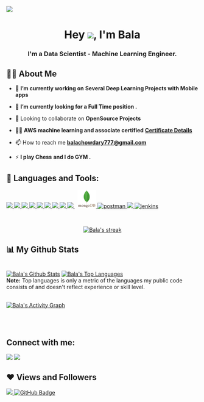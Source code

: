<a href="#"><img width="90" height="auto" src="https://technonguide.com/wp-content/uploads/2021/03/machine-learning-course.jpeg" height="175px"/></a>

<h1 align="center">Hey <img src="https://raw.githubusercontent.com/MartinHeinz/MartinHeinz/master/wave.gif" width="30px">, I'm Bala</h1>
<h3 align="center"> I'm a Data Scientist - Machine Learning Engineer.</h3>


## 🙋‍♂️ About Me

- 🔭 **I’m currently working on** **Several Deep Learning Projects with Mobile apps**

- 🌱 **I’m currently looking for a Full Time position .**

- 👯 Looking to collaborate on **OpenSource Projects**

- 👨‍💻 **AWS machine learning and associate certified** **[Certificate Details](https://www.credly.com/users/bala-veeraiah-yarabikki/badges)**

- 📫 How to reach me **balachowdary777@gmail.com**

- ⚡ **I play Chess** **and I do GYM .**

## 🚀 Languages and Tools:

<p align="left"> 
    <a href="https://www.python.org" target="_blank"> <img src="https://img.icons8.com/color/48/000000/python--v1.png"/> </a>
    <a href="https://www.tensorflow.org/" target="_blank"> <img src="https://img.icons8.com/color/48/000000/tensorflow.png"/> </a>
    <a href="https://www.docker.com/" target="_blank"> <img src="https://img.icons8.com/fluency/48/000000/docker.png"/> </a> 
    <a href="https://aws.amazon.com/" target="_blank"> <img src="https://img.icons8.com/color/48/000000/amazon-web-services.png"/> </a> 
    <a href="https://azure.microsoft.com/" target="_blank"> <img src="https://img.icons8.com/fluency/48/000000/azure-1.png"/> </a> 
    <a href="https://kubernetes.io//" target="_blank"> <img src="https://img.icons8.com/color/48/000000/kubernetes.png"/> </a> 
    <a href="https://en.wikipedia.org/wiki/Machine_learning" target="_blank"> <img src="https://img.icons8.com/external-becris-lineal-color-becris/64/000000/external-machine-learning-data-science-becris-lineal-color-becris.png"/> </a> 
    <a href="https://linuxize.com/" target="_blank"> <img src="https://img.icons8.com/color/48/000000/linux--v2.png"/> </a> 
    <a/> </a> 
    <a style="padding-right:8px;" href="https://www.mysql.com/" target="_blank"> <img src="https://img.icons8.com/fluent/50/000000/mysql-logo.png"/> </a>
    <a href="https://www.mongodb.com/" target="_blank"> <img src="https://raw.githubusercontent.com/devicons/devicon/master/icons/mongodb/mongodb-original-wordmark.svg" alt="mongodb" width="48" height="48"/> </a> 
   <a href="https://postman.com" target="_blank"> <img src="https://www.vectorlogo.zone/logos/getpostman/getpostman-icon.svg" alt="postman" width="45" height="45"/> </a>   
    <a href="https://git-scm.com/" target="_blank"> <img src="https://img.icons8.com/color/48/000000/git.png"/> </a> 
    <a href="https://www.jenkins.io" target="_blank"> <img src="https://www.vectorlogo.zone/logos/jenkins/jenkins-icon.svg" alt="jenkins" width="48" height="48"/> </a> 
    

</p>

<!-- [![React Badge](https://img.shields.io/badge/-React-61DBFB?style=for-the-badge&labelColor=black&logo=react&logoColor=61DBFB)](#)  [![Javascript Badge](https://img.shields.io/badge/-Javascript-F0DB4F?style=for-the-badge&labelColor=black&logo=javascript&logoColor=F0DB4F)](#) [![Typescript Badge](https://img.shields.io/badge/-Typescript-007acc?style=for-the-badge&labelColor=black&logo=typescript&logoColor=007acc)](#) [![Nodejs Badge](https://img.shields.io/badge/-Nodejs-3C873A?style=for-the-badge&labelColor=black&logo=node.js&logoColor=3C873A)](#) [![GraphQL Badge](https://img.shields.io/badge/-GraphQl-e535ab?style=for-the-badge&labelColor=black&logo=node.js&logoColor=e535ab)](#) -->
<br/>

<p align="center">
    <a href="https://github.com/Bala-Yarabikki/Bala-Yarabikki.git/github-readme-streak-stats">
        <img title="🔥 Get streak stats for your profile at git.io/streak-stats" alt="Bala's streak" src="https://github-readme-streak-stats.herokuapp.com/?user=Bala-Yarabikki&theme=black-ice&hide_border=true&stroke=0000&background=060A0CD0"/>
    </a>
</p>

## 📊 My Github Stats

  <br/>
    <a href="https://github.com/Bala-Yarabikki/Bala-Yarabikki.git/github-readme-stats"><img alt="Bala's Github Stats" src="https://github-readme-stats.vercel.app/api?username=Bala-Yarabikki&show_icons=true&count_private=true&theme=react&hide_border=true&bg_color=0D1117" /></a>
  <a href="https://github.com/Bala-Yarabikki/Bala-Yarabikki.git/github-readme-stats"><img alt="Bala's Top Languages" src="https://github-readme-stats.vercel.app/api/top-langs/?username=Bala-Yarabikki&langs_count=8&count_private=true&layout=compact&theme=react&hide_border=true&bg_color=0D1117" /></a>
  <br/>
  <b>Note:</b> Top languages is only a metric of the languages my public code consists of and doesn't reflect experience or skill level.


<br/>
<br/>

<a href="https://github.com/Bala-Yarabikki/Bala-Yarabikki.git/github-readme-activity-graph"><img alt="Bala's Activity Graph" src="https://activity-graph.herokuapp.com/graph?username=Bala-Yarabikki&bg_color=0D1117&color=5BCDEC&line=5BCDEC&point=FFFFFF&hide_border=true" /></a>

<br/>
<br/>

## Connect with me:
<p align="left">

<a href = "https://www.linkedin.com/in/yarabikki-bala/"><img src="https://img.icons8.com/fluent/48/000000/linkedin.png"/></a>
<a href = "https://www.hackerrank.com/balachowdary777"><img src="https://img.icons8.com/windows/32/000000/hackerrank.png"/></a>

</p>

## ❤ Views and Followers
<a href="https://github.com/Meghna-DAS/github-profile-views-counter">
    <img src="https://komarev.com/ghpvc/?username=Bala-Yarabikki">
</a>
<a href="https://github.com/Bala-Yarabikki/Bala-Yarabikki.git?tab=followers"><img src="https://img.shields.io/github/followers/Bala-Yarabikki?label=Followers&style=social" alt="GitHub Badge"></a>
